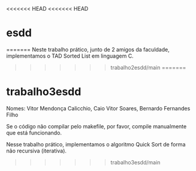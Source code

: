 <<<<<<< HEAD
<<<<<<< HEAD
# esdd
=======
Neste trabalho prático, junto de 2 amigos da faculdade, implementamos o TAD Sorted List em linguagem C.
>>>>>>> trabalho2esdd/main
=======
# trabalho3esdd
Nomes: Vitor Mendonça Calicchio, Caio Vitor Soares, Bernardo Fernandes Filho

Se o código não compilar pelo makefile, por favor, compile manualmente que está funcionando.

Nesse trabalho prático, implementamos o algoritmo Quick Sort de forma não recursiva (iterativa).
>>>>>>> trabalho3esdd/main
